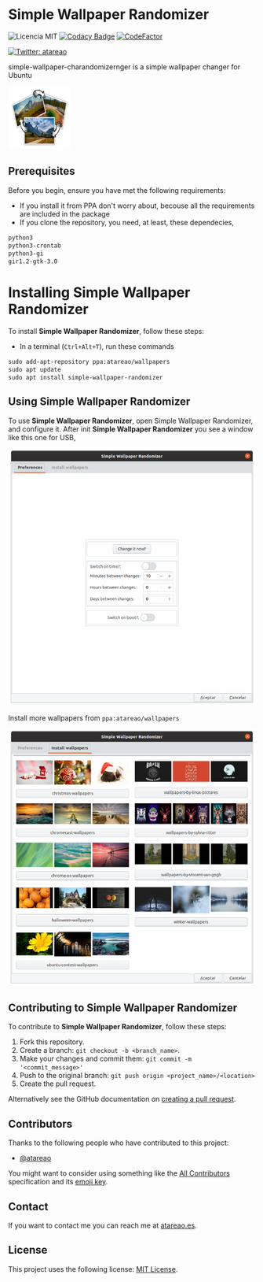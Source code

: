 # Simple Wallpaper Randomizer

![Licencia MIT](https://img.shields.io/badge/Licencia-MIT-green)
[![Codacy Badge](https://api.codacy.com/project/badge/Grade/b3e704c3f150404582cd23b9fcb4be32)](https://www.codacy.com/manual/atareao/simple-wallpaper-randomizer?utm_source=github.com&amp;utm_medium=referral&amp;utm_content=atareao/simple-wallpaper-randomizer&amp;utm_campaign=Badge_Grade)
[![CodeFactor](https://www.codefactor.io/repository/github/atareao/simple-wallpaper-randomizer/badge/master)](https://www.codefactor.io/repository/github/atareao/simple-wallpaper-randomizer/overview/master)


[![Twitter: atareao](https://img.shields.io/twitter/follow/atareao.svg?style=social)](https://twitter.com/atareao)


simple-wallpaper-charandomizernger is a simple wallpaper changer for Ubuntu

[![Simple Wall PaperRandomizer](./data/128x128/simple-wallpaper-randomizer.png)](https://www.atareao.es/aplicacion/fondos-de-pantalla-para-ubuntu/)



## Prerequisites

Before you begin, ensure you have met the following requirements:

* If you install it from PPA don't worry about, becouse all the requirements are included in the package
* If you clone the repository, you need, at least, these dependecies,

```
python3
python3-crontab
python3-gi
gir1.2-gtk-3.0
```
# Installing Simple Wallpaper Randomizer

To install **Simple Wallpaper Randomizer**, follow these steps:

* In a terminal (`Ctrl+Alt+T`), run these commands

```
sudo add-apt-repository ppa:atareao/wallpapers
sudo apt update
sudo apt install simple-wallpaper-randomizer
```

## Using Simple Wallpaper Randomizer

To use **Simple Wallpaper Randomizer**, open Simple Wallpaper Randomizer, and configure it. After init **Simple Wallpaper Randomizer** you see a window like this one for USB,

![start Simple Wallpaper Randomizer](./screenshots/image01.png)

Install more wallpapers from `ppa:atareao/wallpapers`

![wallpapers](./screenshots/image02.png)

## Contributing to Simple Wallpaper Randomizer

To contribute to **Simple Wallpaper Randomizer**, follow these steps:

1. Fork this repository.
2. Create a branch: `git checkout -b <branch_name>`.
3. Make your changes and commit them: `git commit -m '<commit_message>'`
4. Push to the original branch: `git push origin <project_name>/<location>`
5. Create the pull request.

Alternatively see the GitHub documentation on [creating a pull request](https://help.github.com/en/github/collaborating-with-issues-and-pull-requests/creating-a-pull-request).

## Contributors

Thanks to the following people who have contributed to this project:

* [@atareao](https://github.com/atareao)

You might want to consider using something like the [All Contributors](https://github.com/all-contributors/all-contributors) specification and its [emoji key](https://allcontributors.org/docs/en/emoji-key).

## Contact

If you want to contact me you can reach me at [atareao.es](https://www.atareao.es).

## License

This project uses the following license: [MIT License](https://choosealicense.com/licenses/mit/).
